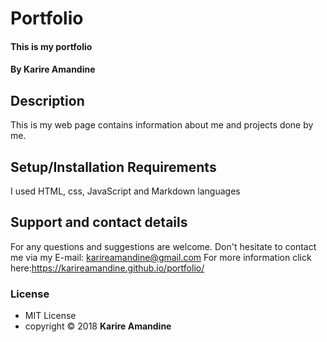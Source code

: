 # Portfolio #

#### This is my portfolio

#### By **Karire Amandine**

## Description

This is my web page contains information about me and projects done by me.
## Setup/Installation Requirements

I used HTML, css, JavaScript and Markdown languages
## Support and contact details

For any questions and suggestions are welcome.  Don't hesitate to contact me via my E-mail: karireamandine@gmail.com
For more information click here:https://karireamandine.github.io/portfolio/
### License

* MIT License
* copyright © 2018 **Karire Amandine**
